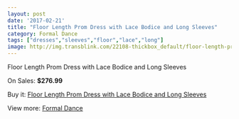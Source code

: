 ```yaml
---
layout: post
date: '2017-02-21'
title: "Floor Length Prom Dress with Lace Bodice and Long Sleeves"
category: Formal Dance
tags: ["dresses","sleeves","floor","lace","long"]
image: http://img.transblink.com/22108-thickbox_default/floor-length-prom-dress-with-lace-bodice-and-long-sleeves.jpg
---
```

Floor Length Prom Dress with Lace Bodice and Long Sleeves

On Sales: **$276.99**
<a href="https://www.transblink.com/en/formal-dance/7016-floor-length-prom-dress-with-lace-bodice-and-long-sleeves.html"><amp-img layout="responsive" width="600" height="600" src="//img.transblink.com/22108-thickbox_default/floor-length-prom-dress-with-lace-bodice-and-long-sleeves.jpg" alt="Floor Length Prom Dress with Lace Bodice and Long Sleeves 0" /></a>
<a href="https://www.transblink.com/en/formal-dance/7016-floor-length-prom-dress-with-lace-bodice-and-long-sleeves.html"><amp-img layout="responsive" width="600" height="600" src="//img.transblink.com/22112-thickbox_default/floor-length-prom-dress-with-lace-bodice-and-long-sleeves.jpg" alt="Floor Length Prom Dress with Lace Bodice and Long Sleeves 1" /></a>
<a href="https://www.transblink.com/en/formal-dance/7016-floor-length-prom-dress-with-lace-bodice-and-long-sleeves.html"><amp-img layout="responsive" width="600" height="600" src="//img.transblink.com/22111-thickbox_default/floor-length-prom-dress-with-lace-bodice-and-long-sleeves.jpg" alt="Floor Length Prom Dress with Lace Bodice and Long Sleeves 2" /></a>
<a href="https://www.transblink.com/en/formal-dance/7016-floor-length-prom-dress-with-lace-bodice-and-long-sleeves.html"><amp-img layout="responsive" width="600" height="600" src="//img.transblink.com/22110-thickbox_default/floor-length-prom-dress-with-lace-bodice-and-long-sleeves.jpg" alt="Floor Length Prom Dress with Lace Bodice and Long Sleeves 3" /></a>
<a href="https://www.transblink.com/en/formal-dance/7016-floor-length-prom-dress-with-lace-bodice-and-long-sleeves.html"><amp-img layout="responsive" width="600" height="600" src="//img.transblink.com/22109-thickbox_default/floor-length-prom-dress-with-lace-bodice-and-long-sleeves.jpg" alt="Floor Length Prom Dress with Lace Bodice and Long Sleeves 4" /></a>

Buy it: [Floor Length Prom Dress with Lace Bodice and Long Sleeves](https://www.transblink.com/en/formal-dance/7016-floor-length-prom-dress-with-lace-bodice-and-long-sleeves.html "Floor Length Prom Dress with Lace Bodice and Long Sleeves")

View more: [Formal Dance](https://www.transblink.com/en/6-formal-dance "Formal Dance")